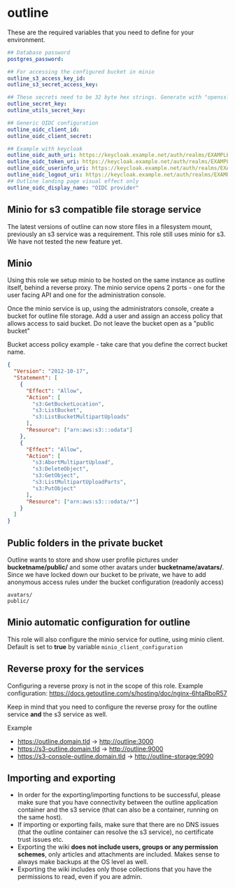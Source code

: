 # outline

These are the required variables that you need to define for your environment.

```yaml
## Database password
postgres_password:

## For accessing the configured bucket in minio
outline_s3_access_key_id:
outline_s3_secret_access_key:

## These secrets need to be 32 byte hex strings. Generate with "openssl rand -hex 32"
outline_secret_key:
outline_utils_secret_key:

## Generic OIDC configuration
outline_oidc_client_id:
outline_oidc_client_secret:

## Example with keycloak
outline_oidc_auth_uri: https://keycloak.example.net/auth/realms/EXAMPLE/protocol/openid-connect/auth
outline_oidc_token_uri: https://keycloak.example.net/auth/realms/EXAMPLE/protocol/openid-connect/token
outline_oidc_userinfo_uri: https://keycloak.example.net/auth/realms/EXAMPLE/protocol/openid-connect/userinfo
outline_oidc_logout_uri: https://keycloak.example.net/auth/realms/EXAMPLE/protocol/openid-connect/logout
## Outline landing page visual effect only
outline_oidc_display_name: "OIDC provider"
```

## Minio for s3 compatible file storage service

The latest versions of outline can now store files in a filesystem mount, previously an s3 service was a requirement.
This role still uses minio for s3. We have not tested the new feature yet.

## Minio

Using this role we setup minio to be hosted on the same instance as outline itself, behind a reverse proxy. The minio service opens 2 ports - one for the user facing API and one for the administration console.

Once the minio service is up, using the administrators console, create a bucket for outline file storage. Add a user and assign an access policy that allows access to said bucket.
Do not leave the bucket open as a "public bucket"

Bucket access policy example - take care that you define the correct bucket name.

```json
{
  "Version": "2012-10-17",
  "Statement": [
    {
      "Effect": "Allow",
      "Action": [
        "s3:GetBucketLocation",
        "s3:ListBucket",
        "s3:ListBucketMultipartUploads"
      ],
      "Resource": ["arn:aws:s3:::odata"]
    },
    {
      "Effect": "Allow",
      "Action": [
        "s3:AbortMultipartUpload",
        "s3:DeleteObject",
        "s3:GetObject",
        "s3:ListMultipartUploadParts",
        "s3:PutObject"
      ],
      "Resource": ["arn:aws:s3:::odata/*"]
    }
  ]
}
```

## Public folders in the private bucket

Outline wants to store and show user profile pictures under **bucketname/public/** and some other avatars under **bucketname/avatars/**.
Since we have locked down our bucket to be private, we have to add anonymous access rules under the bucket configuration (readonly access)

```shell
avatars/
public/
```

## Minio automatic configuration for outline

This role will also configure the minio service for outline, using minio client.
Default is set to **true** by variable `minio_client_configuration`

## Reverse proxy for the services

Configuring a reverse proxy is not in the scope of this role.
Example configuration: <https://docs.getoutline.com/s/hosting/doc/nginx-6htaRboR57>

Keep in mind that you need to configure the reverse proxy for the outline service **and** the s3 service as well.

Example

- <https://outline.domain.tld> -> <http://outline:3000>
- <https://s3-outline.domain.tld> -> <http://outline:9000>
- <https://s3-console-outline.domain.tld> -> <http://outline-storage:9090>

## Importing and exporting

- In order for the exporting/importing functions to be successful, please make sure that you have connectivity between the outline application container and the s3 service (that can also be a container, running on the same host).
- If importing or exporting fails, make sure that there are no DNS issues (that the outline container can resolve the s3 service), no certificate trust issues etc.
- Exporting the wiki **does not include users, groups or any permission schemes**, only articles and attachments are included. Makes sense to always make backups at the OS level as well.
- Exporting the wiki includes only those collections that you have the permissions to read, even if you are admin.
